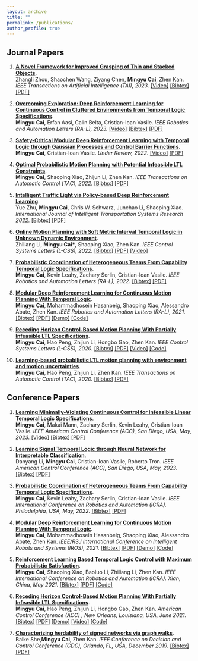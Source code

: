 ```yaml
---
layout: archive
title: ""
permalink: /publications/
author_profile: true
---
```

## Journal Papers
<div class="infoblock">
<div class="blocktitle"></div>
<div class="blockcontent">  
<ol>

<li><p><a href="https://arxiv.org/pdf/2201.12231.pdf"><b>A Novel Framework for Improved Grasping of Thin and Stacked Objects</b></a>.<br /> Zhangli Zhou, Shaochen Wang, Ziyang Chen, <b>Mingyu Cai</b>, Zhen Kan. <em> IEEE Transactions on Artificial Intelligence (TAI), 2023.</em> <a href="https://github.com/USTCzzl/DHRNet-MP-PC/tree/master">[Video]</a> <a href="/papers/Bib/2023_TAI.txt">[Bibtex]</a> <a href="https://ieeexplore.ieee.org/abstract/document/10354477">[PDF]</a>  </p>
</li>

<li><p><a href="https://arxiv.org/pdf/2201.12231.pdf"><b>Overcoming Exploration: Deep Reinforcement Learning for Continuous Control in Cluttered Environments from Temporal Logic Specifications</b></a>.<br /> <b>Mingyu Cai</b>, Erfan Aasi, Calin Belta, Cristian-Ioan Vasile. <em> IEEE Robotics and Automation Letters (RA-L), 2023.</em> <a href="https://www.youtube.com/watch?v=YQRQ2-yMtIk&t=9s">[Video]</a> <a href="/papers/Bib/2023_RA-L_Exploration.txt">[Bibtex]</a> <a href="https://arxiv.org/pdf/2201.12231.pdf">[PDF]</a>  </p>
</li>
  
  
<li><p><a href="https://arxiv.org/abs/2109.02791"><b>Safety-Critical Modular Deep Reinforcement Learning with Temporal Logic through Gaussian Processes and Control Barrier Functions</b></a>.<br /> <b>Mingyu Cai</b>, Cristian-Ioan Vasile. <em> Under Review, 2022.</em> <a href="https://www.youtube.com/watch?v=fkCyAgx_FWM">[Video]</a> <a href="https://arxiv.org/abs/2109.02791">[PDF]</a> </p>
</li>

  
<li><p><a href="https://ieeexplore.ieee.org/abstract/document/9664320"><b>Optimal Probabilistic Motion Planning with Potential Infeasible LTL Constraints</b></a>.<br /> <b>Mingyu Cai</b>, Shaoping Xiao, Zhijun Li, Zhen Kan. <em> IEEE Transactions on Automatic Control (TAC), 2022.</em> <a href="/papers/Bib/2021_TAC.txt">[Bibtex]</a> <a href="/papers/2022_TAC_Optimal.pdf">[PDF]</a> </p>
</li>
  
<li><p><a href="https://link.springer.com/article/10.1007/s13177-022-00321-5"><b>Intelligent Traffic Light via Policy-based Deep Reinforcement Learning</b></a>.<br /> Yue Zhu, <b>Mingyu Cai</b>, Chris W. Schwarz, Junchao Li, Shaoping Xiao. <em> International Journal of Intelligent Transportation Systems Research 2022.</em>  <a href="/papers/Bib/2022_Transportation.txt">[Bibtex]</a> <a href="/papers/2022_Transportation.pdf">[PDF]</a> </p>
</li>
  
<li><p><a href="https://ieeexplore.ieee.org/document/9687668"><b>Online Motion Planning with Soft Metric Interval Temporal Logic in Unknown Dynamic Environment</b></a>.<br /> Zhiliang Li, <b>Mingyu Cai*</b>, Shaoping Xiao, Zhen Kan. <em> IEEE Control Systems Letters (L-CSS), 2022.</em> <a href="/papers/Bib/2022_L-CSS.txt">[Bibtex]</a> <a href="/papers/2022_L-CSS.pdf">[PDF]</a> <a href="https://youtu.be/6FZicZsGBLg">[Video]</a> </p>
</li>
  
<li><p><a href="https://ieeexplore.ieee.org/abstract/document/9664260"><b>Probabilistic Coordination of Heterogeneous Teams From Capability Temporal Logic Specifications</b></a>.<br /> <b>Mingyu Cai</b>, Kevin Leahy, Zachary Serlin, Cristian-Ioan Vasile. <em> IEEE Robotics and Automation Letters (RA-L), 2022.</em> <a href="/papers/Bib/2021_RA-L_Hetro.txt">[Bibtex]</a> <a href="/papers/2022_RA-L_Hetro.pdf">[PDF]</a> </p>
</li>
  
<li><p><a href="https://ieeexplore.ieee.org/document/9506925"><b>Modular Deep Reinforcement Learning for Continuous Motion Planning With Temporal Logic</b></a>.<br /> <b>Mingyu Cai</b>, Mohammadhosein Hasanbeig, Shaoping Xiao, Alessandro Abate, Zhen Kan. <em> IEEE Robotics and Automation Letters (RA-L), 2021.</em>
<a href="/papers/Bib/2021_RA-L_Modular.txt">[Bibtex]</a> <a href="/papers/2021_RA-L_modular.pdf">[PDF]</a> <a href="https://github.com/mingyucai/Modular_Deep_RL_E-LDGBA">[Demo]</a> <a href="https://github.com/mingyucai/Modular_Deep_RL_E-LDGBA">[Code]</a></p>
</li>
  
<li><p><a href="https://ieeexplore.ieee.org/abstract/document/9234439"><b>Receding Horizon Control-Based Motion Planning With Partially Infeasible LTL Specifications</b></a>.<br /> <b>Mingyu Cai</b>, Hao Peng, Zhijun Li, Hongbo Gao, Zhen Kan. <em> IEEE Control Systems Letters (L-CSS), 2020.</em>
 <a href="/papers/Bib/2020_LCSS_MPC.txt">[Bibtex]</a> <a href="/papers/2020_LCSS_MPC.pdf">[PDF]</a>  <a href="https://www.youtube.com/watch?v=16j6TmVUrTk&t=2s">[Video]</a> <a href="https://github.com/mingyucai/Model_Predictive_Conrol-LTL">[Code]</a></p>
</li>
  
<li><p><a href="https://ieeexplore.ieee.org/abstract/document/9133331"><b>Learning-based probabilistic LTL motion planning with environment and motion uncertainties</b></a>.<br /><b>Mingyu Cai</b>, Hao Peng, Zhijun Li, Zhen Kan. <em> IEEE Transactions on Automatic Control (TAC), 2020.</em>
 <a href="/papers/Bib/2020_TAC_RL.txt">[Bibtex]</a> <a href="/papers/2020_TAC_RL.pdf">[PDF]</a> </p>
</li>
  
</ol>
</div></div>


## Conference Papers
<div class="infoblock">
<div class="blocktitle"></div>
<div class="blockcontent">
<ol>
 
<li><p><a href="https://arxiv.org/pdf/2210.01162.pdf"><b>Learning Minimally-Violating Continuous Control for Infeasible Linear Temporal Logic Specifications</b></a>.<br /> <b>Mingyu Cai</b>, Makai Mann, Zachary Serlin, Kevin Leahy, Cristian-Ioan Vasile. <em> IEEE American Control Conference (ACC), San Diego, USA, May, 2023.</em> <a href="https://www.youtube.com/watch?v=DqesqBsja9k">[Video]</a> <a href="/papers/Bib/2023_ACC_Infeasible.txt">[Bibtex]</a> <a href="https://arxiv.org/pdf/2210.01162.pdf">[PDF]</a> </p>
</li>
  
<li><p><a href="https://arxiv.org/pdf/2210.01910.pdf"><b>Learning Signal Temporal Logic through Neural Network for Interpretable Classification</b></a>.<br /> Danyang Li, <b>Mingyu Cai</b>, Cristian-Ioan Vasile, Roberto Tron. <em> IEEE American Control Conference (ACC), San Diego, USA, May, 2023.</em> <a href="/papers/Bib/2023_ACC_STL.txt">[Bibtex]</a> <a href="https://arxiv.org/pdf/2210.01910.pdf">[PDF]</a> </p>
</li>
  
<li><p><a href="https://ieeexplore.ieee.org/abstract/document/9664260"><b>Probabilistic Coordination of Heterogeneous Teams From Capability Temporal Logic Specifications</b></a>.<br /><b>Mingyu Cai</b>, Kevin Leahy, Zachary Serlin, Cristian-Ioan Vasile. <em> IEEE International Conference on Robotics and Automation (ICRA). Philadelphia, USA, May, 2022.</em>
 <a href="/papers/Bib/2021_RA-L_Hetro.txt">[Bibtex]</a> <a href="/papers/2022_RA-L_Hetro.pdf">[PDF]</a></p>
</li>
  
  
<li><p><a href="https://ieeexplore.ieee.org/document/9506925"><b>Modular Deep Reinforcement Learning for Continuous Motion Planning With Temporal Logic</b></a>.<br /> <b>Mingyu Cai</b>, Mohammadhosein Hasanbeig, Shaoping Xiao, Alessandro Abate, Zhen Kan. <em> IEEE/RSJ International Conference on Intelligent Robots and Systems (IROS), 2021.</em>
<a href="/papers/Bib/2021_RA-L_Modular.txt">[Bibtex]</a> <a href="/papers/2021_RA-L_modular.pdf">[PDF]</a> <a href="https://github.com/mingyucai/Modular_Deep_RL_E-LDGBA">[Demo]</a> <a href="https://github.com/mingyucai/Modular_Deep_RL_E-LDGBA">[Code]</a></p>
</li>
  
<li><p><a href="https://ieeexplore.ieee.org/document/9561903"><b>Reinforcement Learning Based Temporal Logic Control with Maximum Probabilistic Satisfaction</b></a>.<br /><b>Mingyu Cai</b>, Shaoping Xiao, Baoluo Li, Zhiliang Li, Zhen Kan. <em> IEEE International Conference on Robotics and Automation (ICRA). Xian, China, May 2021.</em>
 <a href="/papers/Bib/2021_ICRA.txt">[Bibtex]</a> <a href="/papers/ICRA.pdf">[PDF]</a> <a href="https://github.com/mingyucai/E-LDGBA_RL">[Code]</a></p>
</li>
  
<li><p><a href="https://ieeexplore.ieee.org/abstract/document/9234439/"><b>Receding Horizon Control-Based Motion Planning With Partially Infeasible LTL Specifications</b></a>.<br /><b>Mingyu Cai</b>, Hao Peng, Zhijun Li, Hongbo Gao, Zhen Kan. <em> American Control Conference (ACC) , New Orleans, Louisiana, USA, June 2021.</em>
 <a href="/papers/Bib/2020_LCSS_MPC.txt">[Bibtex]</a> <a href="/papers/2020_LCSS_MPC.pdf">[PDF]</a> <a href="https://mingyucai.github.io/personal_page/Model_Predictive_Conrol-LTL.html">[Demo]</a> <a href="https://www.youtube.com/watch?v=16j6TmVUrTk&t=2s">[Video]</a> <a href="https://github.com/mingyucai/Model_Predictive_Conrol-LTL">[Code]</a></p>
</li>
  
<li><p><a href="https://ieeexplore.ieee.org/abstract/document/9029637"><b>Characterizing herdability of signed networks via graph walks</b></a>.<br /> Baike She,<b>Mingyu Cai</b>, Zhen Kan. <em> IEEE Conference on Decision and Control Conference (CDC), Orlando, FL, USA, December 2019.</em> 
<a href="/papers/Bib/2019_CDC_network.txt">[Bibtex]</a> <a href="/papers/2019_CDC_network.pdf">[PDF]</a> </p>

</li>
</ol>
</div></div>
  
  




